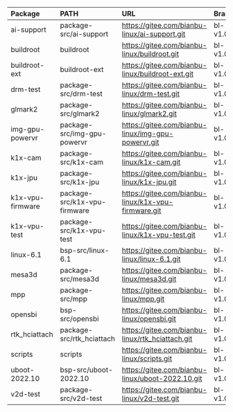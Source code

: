 
| Package          | PATH                         | URL                                                 | Branch    | Commit    |
|:-----------------|:-----------------------------|:----------------------------------------------------|:----------|:----------|
| ai-support       | package-src/ai-support       | https://gitee.com/bianbu-linux/ai-support.git       | bl-v1.0.y | 0aee1c3   |
| buildroot        | buildroot                    | https://gitee.com/bianbu-linux/buildroot.git        | bl-v1.0.y | 3e9bbf51  |
| buildroot-ext    | buildroot-ext                | https://gitee.com/bianbu-linux/buildroot-ext.git    | bl-v1.0.y | 1892ba1   |
| drm-test         | package-src/drm-test         | https://gitee.com/bianbu-linux/drm-test.git         | bl-v1.0.y | 86a9f20   |
| glmark2          | package-src/glmark2          | https://gitee.com/bianbu-linux/glmark2.git          | bl-v1.0.y | c6ede6f   |
| img-gpu-powervr  | package-src/img-gpu-powervr  | https://gitee.com/bianbu-linux/img-gpu-powervr.git  | bl-v1.0.y | fa2c75f   |
| k1x-cam          | package-src/k1x-cam          | https://gitee.com/bianbu-linux/k1x-cam.git          | bl-v1.0.y | 635a4f9   |
| k1x-jpu          | package-src/k1x-jpu          | https://gitee.com/bianbu-linux/k1x-jpu.git          | bl-v1.0.y | 798a890   |
| k1x-vpu-firmware | package-src/k1x-vpu-firmware | https://gitee.com/bianbu-linux/k1x-vpu-firmware.git | bl-v1.0.y | fde12d1   |
| k1x-vpu-test     | package-src/k1x-vpu-test     | https://gitee.com/bianbu-linux/k1x-vpu-test.git     | bl-v1.0.y | f5d83cf   |
| linux-6.1        | bsp-src/linux-6.1            | https://gitee.com/bianbu-linux/linux-6.1.git        | bl-v1.0.y | 79082f20e |
| mesa3d           | package-src/mesa3d           | https://gitee.com/bianbu-linux/mesa3d.git           | bl-v1.0.y | b5fd683   |
| mpp              | package-src/mpp              | https://gitee.com/bianbu-linux/mpp.git              | bl-v1.0.y | 3395319   |
| opensbi          | bsp-src/opensbi              | https://gitee.com/bianbu-linux/opensbi.git          | bl-v1.0.y | 7aad082   |
| rtk_hciattach    | package-src/rtk_hciattach    | https://gitee.com/bianbu-linux/rtk_hciattach.git    | bl-v1.0.y | 9ce1210   |
| scripts          | scripts                      | https://gitee.com/bianbu-linux/scripts.git          | bl-v1.0.y | 00383e0   |
| uboot-2022.10    | bsp-src/uboot-2022.10        | https://gitee.com/bianbu-linux/uboot-2022.10.git    | bl-v1.0.y | 8d274159  |
| v2d-test         | package-src/v2d-test         | https://gitee.com/bianbu-linux/v2d-test.git         | bl-v1.0.y | 541f1dd   |
